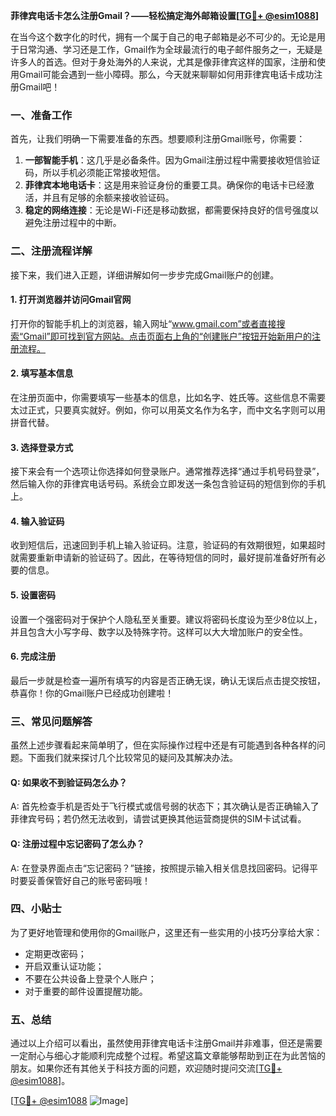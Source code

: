 **菲律宾电话卡怎么注册Gmail？——轻松搞定海外邮箱设置[[TG💪+ @esim1088](https://t.me/s/esim1088)]**

在当今这个数字化的时代，拥有一个属于自己的电子邮箱是必不可少的。无论是用于日常沟通、学习还是工作，Gmail作为全球最流行的电子邮件服务之一，无疑是许多人的首选。但对于身处海外的人来说，尤其是像菲律宾这样的国家，注册和使用Gmail可能会遇到一些小障碍。那么，今天就来聊聊如何用菲律宾电话卡成功注册Gmail吧！

### 一、准备工作

首先，让我们明确一下需要准备的东西。想要顺利注册Gmail账号，你需要：

1. **一部智能手机**：这几乎是必备条件。因为Gmail注册过程中需要接收短信验证码，所以手机必须能正常接收短信。
2. **菲律宾本地电话卡**：这是用来验证身份的重要工具。确保你的电话卡已经激活，并且有足够的余额来接收验证码。
3. **稳定的网络连接**：无论是Wi-Fi还是移动数据，都需要保持良好的信号强度以避免注册过程中的中断。

### 二、注册流程详解

接下来，我们进入正题，详细讲解如何一步步完成Gmail账户的创建。

#### 1. 打开浏览器并访问Gmail官网

打开你的智能手机上的浏览器，输入网址“www.gmail.com”或者直接搜索“Gmail”即可找到官方网站。点击页面右上角的“创建账户”按钮开始新用户的注册流程。

#### 2. 填写基本信息

在注册页面中，你需要填写一些基本的信息，比如名字、姓氏等。这些信息不需要太过正式，只要真实就好。例如，你可以用英文名作为名字，而中文名字则可以用拼音代替。

#### 3. 选择登录方式

接下来会有一个选项让你选择如何登录账户。通常推荐选择“通过手机号码登录”，然后输入你的菲律宾电话号码。系统会立即发送一条包含验证码的短信到你的手机上。

#### 4. 输入验证码

收到短信后，迅速回到手机上输入验证码。注意，验证码的有效期很短，如果超时就需要重新申请新的验证码了。因此，在等待短信的同时，最好提前准备好所有必要的信息。

#### 5. 设置密码

设置一个强密码对于保护个人隐私至关重要。建议将密码长度设为至少8位以上，并且包含大小写字母、数字以及特殊字符。这样可以大大增加账户的安全性。

#### 6. 完成注册

最后一步就是检查一遍所有填写的内容是否正确无误，确认无误后点击提交按钮，恭喜你！你的Gmail账户已经成功创建啦！

### 三、常见问题解答

虽然上述步骤看起来简单明了，但在实际操作过程中还是有可能遇到各种各样的问题。下面我们就来探讨几个比较常见的疑问及其解决办法。

#### Q: 如果收不到验证码怎么办？
A: 首先检查手机是否处于飞行模式或信号弱的状态下；其次确认是否正确输入了菲律宾号码；若仍然无法收到，请尝试更换其他运营商提供的SIM卡试试看。

#### Q: 注册过程中忘记密码了怎么办？
A: 在登录界面点击“忘记密码？”链接，按照提示输入相关信息找回密码。记得平时要妥善保管好自己的账号密码哦！

### 四、小贴士

为了更好地管理和使用你的Gmail账户，这里还有一些实用的小技巧分享给大家：
- 定期更改密码；
- 开启双重认证功能；
- 不要在公共设备上登录个人账户；
- 对于重要的邮件设置提醒功能。

### 五、总结

通过以上介绍可以看出，虽然使用菲律宾电话卡注册Gmail并非难事，但还是需要一定耐心与细心才能顺利完成整个过程。希望这篇文章能够帮助到正在为此苦恼的朋友。如果你还有其他关于科技方面的问题，欢迎随时提问交流[[TG💪+ @esim1088](https://t.me/s/esim1088)]。

[[TG💪+ @esim1088](https://t.me/s/esim1088) ![Image](https://i.postimg.cc/4NQfJmqS/Snipaste-2025-05-13-00-14-12.png)]